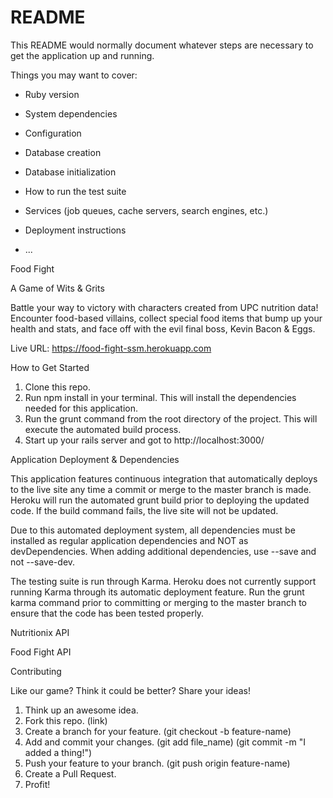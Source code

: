 # README

This README would normally document whatever steps are necessary to get the
application up and running.

Things you may want to cover:

* Ruby version

* System dependencies

* Configuration

* Database creation

* Database initialization

* How to run the test suite

* Services (job queues, cache servers, search engines, etc.)

* Deployment instructions

* ...


Food Fight

A Game of Wits & Grits

Battle your way to victory with characters created from UPC nutrition data!
Encounter food-based villains, collect special food items that bump up your health and stats, and face off with the evil final boss, Kevin Bacon & Eggs.

Live URL: https://food-fight-ssm.herokuapp.com

How to Get Started

1) Clone this repo.
2) Run npm install in your terminal. This will install the dependencies needed for this application.
3) Run the grunt command from the root directory of the project. This will execute the automated build process.
4) Start up your rails server and got to http://localhost:3000/

Application Deployment & Dependencies

This application features continuous integration that automatically deploys to the live site any time a commit or merge to the master branch is made. Heroku will run the automated grunt build prior to deploying the updated code. If the build command fails, the live site will not be updated.

Due to this automated deployment system, all dependencies must be installed as regular application dependencies and NOT as devDependencies. When adding additional dependencies, use --save and not --save-dev.

The testing suite is run through Karma. Heroku does not currently support running Karma through its automatic deployment feature. Run the grunt karma command prior to committing or merging to the master branch to ensure that the code has been tested properly.

Nutritionix API

Food Fight API

Contributing

Like our game? Think it could be better? Share your ideas!
1) Think up an awesome idea.
2) Fork this repo. (link)
3) Create a branch for your feature. (git checkout -b feature-name)
4) Add and commit your changes. (git add file_name) (git commit -m "I added a thing!")
5) Push your feature to your branch. (git push origin feature-name)
6) Create a Pull Request.
7) Profit!
